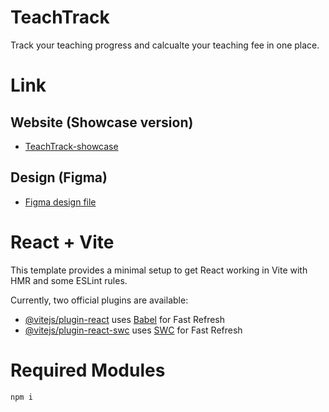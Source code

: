 # TeachTrack

Track your teaching progress and calcualte your teaching fee in one place.

# Link

## Website (Showcase version)
- [TeachTrack-showcase](https://teachtrack-showcase.web.app/)

## Design (Figma)
- [Figma design file](https://www.figma.com/file/SnqZ8mvBvIjglMDYkdfNLJ/TeachTrack-design-v1?type=design&node-id=0%3A1&mode=design&t=w77IbZlOBe14RzAU-1)

# React + Vite

This template provides a minimal setup to get React working in Vite with HMR and some ESLint rules.

Currently, two official plugins are available:

- [@vitejs/plugin-react](https://github.com/vitejs/vite-plugin-react/blob/main/packages/plugin-react/README.md) uses [Babel](https://babeljs.io/) for Fast Refresh
- [@vitejs/plugin-react-swc](https://github.com/vitejs/vite-plugin-react-swc) uses [SWC](https://swc.rs/) for Fast Refresh

# Required Modules

```bash
npm i
```
